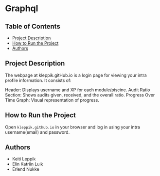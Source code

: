 # Graphql

## Table of Contents

- [Project Description](#project-description)
- [How to Run the Project](#how-to-run-the-project)
- [Authors](#authors)

## Project Description

The webpage at kleppik.gitHub.io is a login page for viewing your intra profile information. It consists of:

Header: Displays username and XP for each module/piscine.
Audit Ratio Section: Shows audits given, received, and the overall ratio.
Progress Over Time Graph: Visual representation of progress.

## How to Run the Project

Open ```kleppik.github.io``` in your browser and log in using your intra username(email) and password.

## Authors

- Keiti Leppik
- Elin Katriin Luik
- Erlend Nukke
